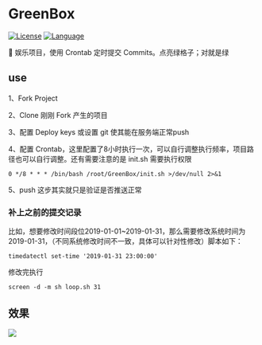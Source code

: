 # GreenBox

[![License](https://img.shields.io/packagist/l/inhere/console.svg)](LICENSE)
[![Language](https://img.shields.io/badge/language-shell-green.svg)](README.md)

 :game_die: 娱乐项目，使用 Crontab 定时提交 Commits。点亮绿格子；对就是绿
 
## use 

1、Fork Project

2、Clone 刚刚 Fork 产生的项目

3、配置 Deploy keys 或设置 git 使其能在服务端正常push

4、配置 Crontab，这里配置了8小时执行一次，可以自行调整执行频率，项目路径也可以自行调整。还有需要注意的是 init.sh 需要执行权限

    0 */8 * * * /bin/bash /root/GreenBox/init.sh >/dev/null 2>&1
    
5、push 这步其实就只是验证是否推送正常

### 补上之前的提交记录

比如，想要修改时间段位2019-01-01~2019-01-31，那么需要修改系统时间为2019-01-31，（不同系统修改时间不一致，具体可以针对性修改）脚本如下：

    timedatectl set-time '2019-01-31 23:00:00'
    
修改完执行
    
    screen -d -m sh loop.sh 31
    
## 效果

![](https://uimg.jadert.com/2019-06-12-15603212015621.jpg?imageView2/0/format/jpg/interlace/1/q/75|watermark/2/text/SmFkZQ==/font/5b6u6L2v6ZuF6buR/fontsize/720/fill/I0U5RThFOA==/dissolve/81/gravity/SouthEast/dx/10/dy/10)



 

